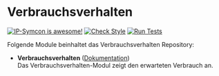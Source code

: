 # Verbrauchsverhalten

[![IP-Symcon is awesome!](https://img.shields.io/badge/IP--Symcon-5.2-blue.svg)](https://www.symcon.de)
[![Check Style](https://github.com/symcon/Verbrauchsverhalten/workflows/Check%20Style/badge.svg)](https://github.com/symcon/Verbrauchsverhalten/actions)
[![Run Tests](https://github.com/symcon/Verbrauchsverhalten/workflows/Run%20Tests/badge.svg)](https://github.com/symcon/Verbrauchsverhalten/actions)

Folgende Module beinhaltet das Verbrauchsverhalten Repository:

- __Verbrauchsverhalten__ ([Dokumentation](Verbrauchsverhalten))  
    Das Verbrauchsverhalten-Modul zeigt den erwarteten Verbrauch an.
